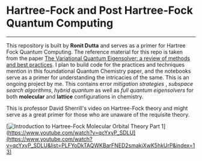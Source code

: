 # Hartree-Fock and Post Hartree-Fock Quantum Computing
---
This repository is built by **Ronit Dutta** and serves as a primer for Hartree Fock Quantum Computing. The reference material for this repo is taken from the paper [The Variational Quantum Eigensolver: a review of methods and best practices](https://arxiv.org/abs/2111.05176). I plan to build code for the practices and techniques mention in this foundational Quantum Chemistry paper, and the notebooks serve as a primer for understanding the intricacies of the same. This is an ongoing project by me. This contains error *mitigation strategies* , *subspace search algorithms*, *hybrid quantum* as well as *full quantum eigensolvers* for both **molecular** and **lattice** configurations in chemistry.

This is professor David Sherrill's video on Hartree-Fock theory and might serve as a great primer for those who are unaware of the requisite theory.

[![Introduction to Hartree-Fock Molecular Orbital Theory Part 1](https://img.youtube.com/vi/qcYxyP_SDLU/0.jpg)](https://www.youtube.com/watch?v=qcYxyP_SDLU](https://www.youtube.com/watch?v=qcYxyP_SDLU&list=PLFYoDkTAQWKBarFNED2smakjXwK5hkUrP&index=13)
